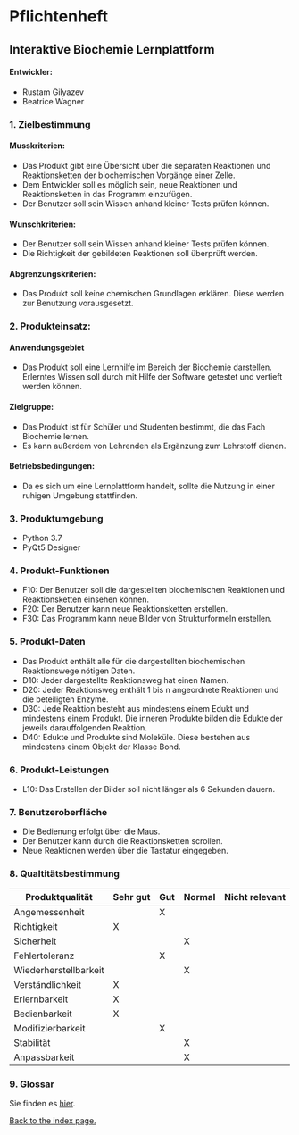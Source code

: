 # Pflichtenheft

## Interaktive Biochemie Lernplattform


#### Entwickler:
* Rustam Gilyazev
* Beatrice Wagner


### 1. Zielbestimmung

   #### Musskriterien:
   * Das Produkt gibt eine Übersicht über die separaten Reaktionen und Reaktionsketten der biochemischen Vorgänge einer Zelle.
   * Dem Entwickler soll es möglich sein, neue Reaktionen und Reaktionsketten in das Programm einzufügen.
   * Der Benutzer soll sein Wissen anhand kleiner Tests prüfen können.
   #### Wunschkriterien:
   * Der Benutzer soll sein Wissen anhand kleiner Tests prüfen können.
   * Die Richtigkeit der gebildeten Reaktionen soll überprüft werden.
   #### Abgrenzungskriterien:
   * Das Produkt soll keine chemischen Grundlagen erklären. Diese werden zur Benutzung vorausgesetzt. 

### 2. Produkteinsatz:

   #### Anwendungsgebiet

   * Das Produkt soll eine Lernhilfe im Bereich der Biochemie darstellen. Erlerntes Wissen soll durch mit Hilfe der Software getestet und vertieft werden können.
   
   #### Zielgruppe:

   * Das Produkt ist für Schüler und Studenten bestimmt, die das Fach Biochemie lernen.
   * Es kann außerdem von Lehrenden als Ergänzung zum Lehrstoff dienen.
   
   #### Betriebsbedingungen:
    
   * Da es sich um eine Lernplattform handelt, sollte die Nutzung in einer ruhigen Umgebung stattfinden.


### 3. Produktumgebung

   * Python 3.7
   * PyQt5 Designer
   
### 4. Produkt-Funktionen


   * F10: Der Benutzer soll die dargestellten biochemischen Reaktionen und Reaktionsketten einsehen können.
   * F20: Der Benutzer kann neue Reaktionsketten erstellen.
   * F30: Das Programm kann neue Bilder von Strukturformeln erstellen.
    
### 5. Produkt-Daten

   * Das Produkt enthält alle für die dargestellten biochemischen Reaktionswege nötigen Daten.
   * D10: Jeder dargestellte Reaktionsweg hat einen Namen.
   * D20: Jeder Reaktionsweg enthält 1 bis n angeordnete Reaktionen und die beteiligten Enzyme.
   * D30: Jede Reaktion besteht aus mindestens einem Edukt und mindestens einem Produkt. Die inneren Produkte bilden die Edukte der jeweils darauffolgenden Reaktion.
   * D40: Edukte und Produkte sind Moleküle. Diese bestehen aus mindestens einem Objekt der Klasse Bond.

### 6. Produkt-Leistungen

   * L10: Das Erstellen der Bilder soll nicht länger als 6 Sekunden dauern.
    
### 7. Benutzeroberfläche

   * Die Bedienung erfolgt über die Maus.
   * Der Benutzer kann durch die Reaktionsketten scrollen.
   * Neue Reaktionen werden über die Tastatur eingegeben.

### 8. Qualtitätsbestimmung

Produktqualität | Sehr gut | Gut | Normal | Nicht relevant
--------------- | -------- | --- | ------ | --------------
Angemessenheit | | X | | 
Richtigkeit | X | | | 
Sicherheit | | | X | 
Fehlertoleranz | | X | | 
Wiederherstellbarkeit | | | X | 
Verständlichkeit | X | | | 
Erlernbarkeit | X | | | 
Bedienbarkeit | X | | | 
Modifizierbarkeit | | X | | 
Stabilität | | | X | 
Anpassbarkeit | | | X | 

### 9. Glossar

Sie finden es [hier](/dictionary.html).

[Back to the index page.](https://kiratsuwa.github.io/biochemistry/)
